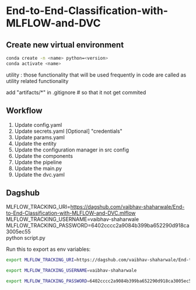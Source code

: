 # End-to-End-Classification-with-MLFLOW-and-DVC

## Create new virtual environment
```bash
conda create -n <name> python=<version>
conda activate <name>
```
utility : those functionality that will  be used frequently in code are called as utility related functionality

add "artifacts/*" in .gitignore # so that it not get commited

## Workflow

1. Update config.yaml
2. Update secrets.yaml [Optional] "credentials"
3. Update params.yaml
4. Update the entity
5. Update the configuration manager in src config
6. Update the components
7. Update the pipeline
8. Update the main.py
9. Update the dvc.yaml

## Dagshub

MLFLOW_TRACKING_URI=https://dagshub.com/vaibhav-shaharwale/End-to-End-Classification-with-MLFLOW-and-DVC.mlflow \
MLFLOW_TRACKING_USERNAME=vaibhav-shaharwale \
MLFLOW_TRACKING_PASSWORD=6402cccc2a9084b399ba652290d918ca3005ec55 \
python script.py


Run this to export as env variables:

```bash
export MLFLOW_TRACKING_URI=https://dagshub.com/vaibhav-shaharwale/End-to-End-Classification-with-MLFLOW-and-DVC.mlflow

export MLFLOW_TRACKING_USERNAME=vaibhav-shaharwale

export MLFLOW_TRACKING_PASSWORD=6402cccc2a9084b399ba652290d918ca3005ec55
```
